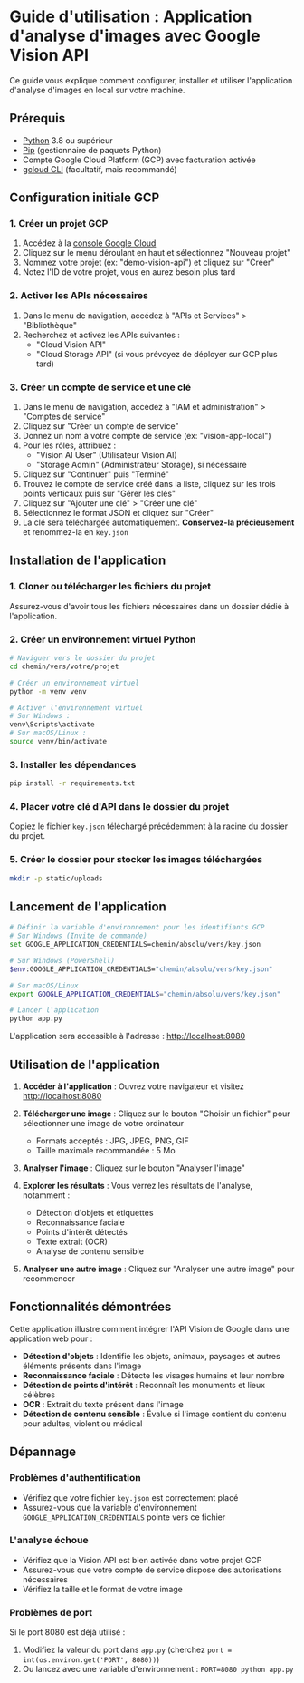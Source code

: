 # Guide d'utilisation : Application d'analyse d'images avec Google Vision API

Ce guide vous explique comment configurer, installer et utiliser l'application d'analyse d'images en local sur votre machine.

## Prérequis

- [Python](https://www.python.org/downloads/) 3.8 ou supérieur
- [Pip](https://pip.pypa.io/en/stable/installation/) (gestionnaire de paquets Python)
- Compte Google Cloud Platform (GCP) avec facturation activée
- [gcloud CLI](https://cloud.google.com/sdk/docs/install) (facultatif, mais recommandé)

## Configuration initiale GCP

### 1. Créer un projet GCP

1. Accédez à la [console Google Cloud](https://console.cloud.google.com/)
2. Cliquez sur le menu déroulant en haut et sélectionnez "Nouveau projet"
3. Nommez votre projet (ex: "demo-vision-api") et cliquez sur "Créer"
4. Notez l'ID de votre projet, vous en aurez besoin plus tard

### 2. Activer les APIs nécessaires

1. Dans le menu de navigation, accédez à "APIs et Services" > "Bibliothèque"
2. Recherchez et activez les APIs suivantes :
   - "Cloud Vision API"
   - "Cloud Storage API" (si vous prévoyez de déployer sur GCP plus tard)

### 3. Créer un compte de service et une clé

1. Dans le menu de navigation, accédez à "IAM et administration" > "Comptes de service"
2. Cliquez sur "Créer un compte de service"
3. Donnez un nom à votre compte de service (ex: "vision-app-local")
4. Pour les rôles, attribuez :
   - "Vision AI User" (Utilisateur Vision AI)
   - "Storage Admin" (Administrateur Storage), si nécessaire
5. Cliquez sur "Continuer" puis "Terminé"
6. Trouvez le compte de service créé dans la liste, cliquez sur les trois points verticaux puis sur "Gérer les clés"
7. Cliquez sur "Ajouter une clé" > "Créer une clé"
8. Sélectionnez le format JSON et cliquez sur "Créer"
9. La clé sera téléchargée automatiquement. **Conservez-la précieusement** et renommez-la en `key.json`

## Installation de l'application

### 1. Cloner ou télécharger les fichiers du projet

Assurez-vous d'avoir tous les fichiers nécessaires dans un dossier dédié à l'application.

### 2. Créer un environnement virtuel Python

```bash
# Naviguer vers le dossier du projet
cd chemin/vers/votre/projet

# Créer un environnement virtuel
python -m venv venv

# Activer l'environnement virtuel
# Sur Windows :
venv\Scripts\activate
# Sur macOS/Linux :
source venv/bin/activate
```

### 3. Installer les dépendances

```bash
pip install -r requirements.txt
```

### 4. Placer votre clé d'API dans le dossier du projet

Copiez le fichier `key.json` téléchargé précédemment à la racine du dossier du projet.

### 5. Créer le dossier pour stocker les images téléchargées

```bash
mkdir -p static/uploads
```

## Lancement de l'application

```bash
# Définir la variable d'environnement pour les identifiants GCP
# Sur Windows (Invite de commande)
set GOOGLE_APPLICATION_CREDENTIALS=chemin/absolu/vers/key.json

# Sur Windows (PowerShell)
$env:GOOGLE_APPLICATION_CREDENTIALS="chemin/absolu/vers/key.json"

# Sur macOS/Linux
export GOOGLE_APPLICATION_CREDENTIALS="chemin/absolu/vers/key.json"

# Lancer l'application
python app.py
```

L'application sera accessible à l'adresse : [http://localhost:8080](http://localhost:8080)

## Utilisation de l'application

1. **Accéder à l'application** : Ouvrez votre navigateur et visitez [http://localhost:8080](http://localhost:8080)

2. **Télécharger une image** : Cliquez sur le bouton "Choisir un fichier" pour sélectionner une image de votre ordinateur
   - Formats acceptés : JPG, JPEG, PNG, GIF
   - Taille maximale recommandée : 5 Mo

3. **Analyser l'image** : Cliquez sur le bouton "Analyser l'image"

4. **Explorer les résultats** : Vous verrez les résultats de l'analyse, notamment :
   - Détection d'objets et étiquettes
   - Reconnaissance faciale
   - Points d'intérêt détectés
   - Texte extrait (OCR)
   - Analyse de contenu sensible

5. **Analyser une autre image** : Cliquez sur "Analyser une autre image" pour recommencer

## Fonctionnalités démontrées

Cette application illustre comment intégrer l'API Vision de Google dans une application web pour :

- **Détection d'objets** : Identifie les objets, animaux, paysages et autres éléments présents dans l'image
- **Reconnaissance faciale** : Détecte les visages humains et leur nombre
- **Détection de points d'intérêt** : Reconnaît les monuments et lieux célèbres
- **OCR** : Extrait du texte présent dans l'image
- **Détection de contenu sensible** : Évalue si l'image contient du contenu pour adultes, violent ou médical

## Dépannage

### Problèmes d'authentification
- Vérifiez que votre fichier `key.json` est correctement placé
- Assurez-vous que la variable d'environnement `GOOGLE_APPLICATION_CREDENTIALS` pointe vers ce fichier

### L'analyse échoue
- Vérifiez que la Vision API est bien activée dans votre projet GCP
- Assurez-vous que votre compte de service dispose des autorisations nécessaires
- Vérifiez la taille et le format de votre image

### Problèmes de port
Si le port 8080 est déjà utilisé :
1. Modifiez la valeur du port dans `app.py` (cherchez `port = int(os.environ.get('PORT', 8080))`)
2. Ou lancez avec une variable d'environnement : `PORT=8080 python app.py`

